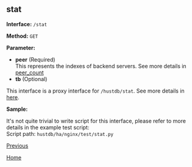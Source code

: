 ## stat ##

**Interface:** `/stat`

**Method:** `GET`

**Parameter:** 

*  **peer** (Required)  
This represents the indexes of backend servers. See more details in [peer_count](peer_count.md)
*  **tb** (Optional)  

This interface is a proxy interface for `/hustdb/stat`. See more details in [here](../hustdb/hustdb/stat.md).  

**Sample:**

It's not quite trivial to write script for this interface, please refer to more details in the example test script:   
Script path: `hustdb/ha/nginx/test/stat.py`

[Previous](../ha.md)

[Home](../../index.md)